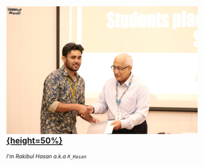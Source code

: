 ## [![Sohando's header](https://github.com/Sohando/Sohando/blob/master/me.jpg){height=50%}](https://www.facebook.com/sohando.aber/)
###### I'm Rakibul Hasan a.k.a `R_Hasan`
